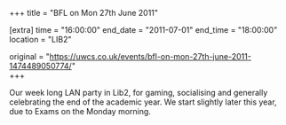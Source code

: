 +++
title = "BFL on Mon 27th June 2011"

[extra]
time = "16:00:00"
end_date = "2011-07-01"
end_time = "18:00:00"
location = "LIB2"

original = "https://uwcs.co.uk/events/bfl-on-mon-27th-june-2011-1474489050774/"    
+++

Our week long LAN party in Lib2, for gaming, socialising and generally celebrating the end of the academic year. We start slightly later this year, due to Exams on the Monday morning.

